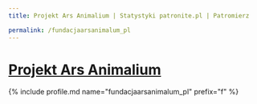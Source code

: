 ```yaml
---
title: Projekt Ars Animalium | Statystyki patronite.pl | Patromierz

permalink: /fundacjaarsanimalum_pl
---
```


# [Projekt Ars Animalium](https://patronite.pl/fundacjaarsanimalum_pl)

{% include profile.md name="fundacjaarsanimalum_pl" prefix="f" %}
